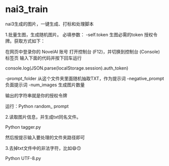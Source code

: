 # nai3_train
nai3生成的图片，一键生成、打标和处理脚本

1.批量生图，生成随机图片。
必填参数： 
-self.token  生图必需的token
授权令牌。获取方式如下：

在网页中登录你的 NovelAI 账号
打开控制台 (F12)，并切换到控制台 (Console) 标签页
输入下面的代码并按下回车运行

console.log(JSON.parse(localStorage.session).auth_token)

-prompt_folder  从这个文件夹里面随机抽取TXT，作为提示词
-negative_prompt 负面提示词
-num_images  生成图片数量
   
输出的字符串就是你的授权令牌


运行：Python random_ prompt

2.读取图片信息，并生成txt同名文件。

Python tagger.py

然后按提示输入要处理的文件夹路径即可

3.去掉txt文件中的非法字符，比如😄🙃

Python UTF-8.py
